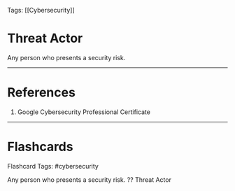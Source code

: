 Tags: [[Cybersecurity]]
# Threat Actor

Any person who presents a security risk.

---
# References

1. Google Cybersecurity Professional Certificate

---
# Flashcards

Flashcard Tags: #cybersecurity 

Any person who presents a security risk.
??
Threat Actor
<!--SR:!2024-05-23,17,252!2024-05-12,13,290-->